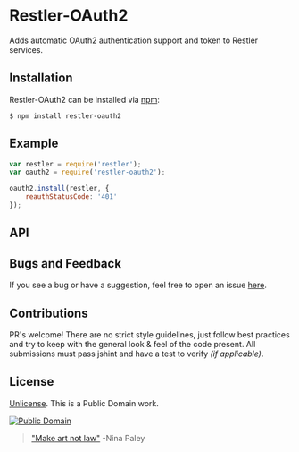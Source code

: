 # Restler-OAuth2

Adds automatic OAuth2 authentication support and token to Restler services.

## Installation

Restler-OAuth2 can be installed via [npm](https://npmjs.org):

    $ npm install restler-oauth2

## Example

```js
var restler = require('restler');
var oauth2 = require('restler-oauth2');

oauth2.install(restler, {
    reauthStatusCode: '401'
});
```

## API 

## Bugs and Feedback

If you see a bug or have a suggestion, feel free to open an issue [here](https://github.com/danielkrainas/restler-oauth2/issues).

## Contributions

PR's welcome! There are no strict style guidelines, just follow best practices and try to keep with the general look & feel of the code present. All submissions must pass jshint and have a test to verify *(if applicable)*.

## License

[Unlicense](http://unlicense.org/UNLICENSE). This is a Public Domain work. 

[![Public Domain](https://licensebuttons.net/p/mark/1.0/88x31.png)](http://questioncopyright.org/promise)

> ["Make art not law"](http://questioncopyright.org/make_art_not_law_interview) -Nina Paley

